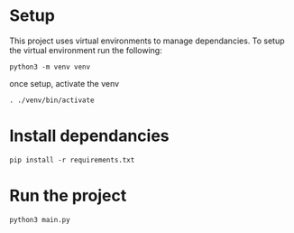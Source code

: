 # Setup
This project uses virtual environments to manage dependancies. To setup the virtual environment run the following:
```
python3 -m venv venv
```

once setup, activate the venv
```
. ./venv/bin/activate
```

# Install dependancies
```
pip install -r requirements.txt
```

# Run the project
```
python3 main.py
```
